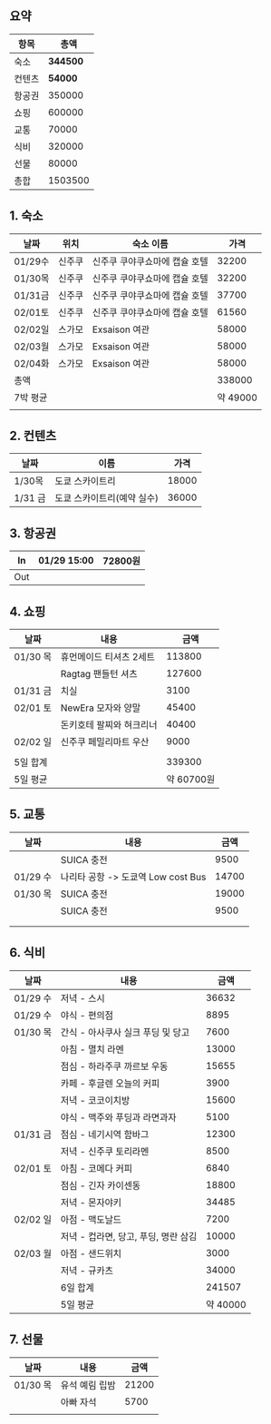 ## 요약

| 항목  | 총액         |
| --- | ---------- |
| 숙소  | **344500** |
| 컨텐츠 | **54000**  |
| 항공권 | 350000     |
| 쇼핑  | 600000     |
| 교통  | 70000      |
| 식비  | 320000     |
| 선물  | 80000      |
| 총합  | 1503500    |


## 1. 숙소

| 날짜     | 위치  | 숙소 이름            | 가격      |
| ------ | --- | ---------------- | ------- |
| 01/29수 | 신주쿠 | 신주쿠 쿠야쿠쇼마에 캡슐 호텔 | 32200   |
| 01/30목 | 신주쿠 | 신주쿠 쿠야쿠쇼마에 캡슐 호텔 | 32200   |
| 01/31금 | 신주쿠 | 신주쿠 쿠야쿠쇼마에 캡슐 호텔 | 37700   |
| 02/01토 | 신주쿠 | 신주쿠 쿠야쿠쇼마에 캡슐 호텔 | 61560   |
| 02/02일 | 스가모 | Exsaison 여관      | 58000   |
| 02/03월 | 스가모 | Exsaison 여관      | 58000   |
| 02/04화 | 스가모 | Exsaison 여관      | 58000   |
| 총액     |     |                  | 338000  |
| 7박 평균  |     |                  | 약 49000 |
|        |     |                  |         |

## 2. 컨텐츠

| 날짜     | 이름              | 가격    |
| ------ | --------------- | ----- |
| 1/30목  | 도쿄 스카이트리        | 18000 |
| 1/31 금 | 도쿄 스카이트리(예약 실수) | 36000 |

## 3. 항공권

| In  | 01/29 15:00 | 72800원 |
| --- | ----------- | ------ |
| Out |             |        |

## 4. 쇼핑

| 날짜      | 내용            | 금액       |
| ------- | ------------- | -------- |
| 01/30 목 | 휴먼메이드 티셔츠 2세트 | 113800   |
|         | Ragtag 팬들턴 셔츠 | 127600   |
| 01/31 금 | 치실            | 3100     |
| 02/01 토 | NewEra 모자와 양말 | 45400    |
|         | 돈키호테 팔찌와 혀크리너 | 40400    |
| 02/02 일 | 신주쿠 페밀리마트 우산  | 9000     |
|         |               |          |
| 5일 합계   |               | 339300   |
| 5일 평균   |               | 약 60700원 |

## 5. 교통

| 날짜     | 내용                               | 금액  |
| -------- | ---------------------------------- | ----- |
|          | SUICA 충전                         | 9500  |
| 01/29 수 | 나리타 공항 -> 도쿄역 Low cost Bus | 14700 |
| 01/30 목 | SUICA 충전                         | 19000 |
|          | SUICA 충전                         | 9500  |
|          |                                    |       |
|          |                                    |       |

## 6. 식비
| 날짜      | 내용                      | 금액      |
| ------- | ----------------------- | ------- |
| 01/29 수 | 저녁 - 스시                 | 36632   |
| 01/29 수 | 야식 - 편의점                | 8895    |
| 01/30 목 | 간식 - 아사쿠사 실크 푸딩 및 당고    | 7600    |
|         | 아침 - 멸치 라멘              | 13000   |
|         | 점심 - 하라주쿠 까르보 우동        | 15655   |
|         | 카페 - 후글렌 오늘의 커피         | 3900    |
|         | 저녁 - 코코이치방              | 15600   |
|         | 야식 - 맥주와 푸딩과 라면과자       | 5100    |
| 01/31 금 | 점심 - 네기시역 함바그           | 12300   |
|         | 저녁 - 신주쿠 토리라멘           | 8500    |
| 02/01 토 | 아침 - 코메다 커피             | 6840    |
|         | 점심 - 긴자 카이센동            | 18800   |
|         | 저녁 - 몬자야키               | 34485   |
| 02/02 일 | 아점 - 맥도날드               | 7200    |
|         | 저녁 - 컵라면, 당고, 푸딩, 명란 삼김 | 10000   |
| 02/03 월 | 아점 - 샌드위치               | 3000    |
|         | 저녁 - 규카츠                | 34000   |
|         | 6일 합계                   | 241507  |
|         | 5일 평균                   | 약 40000 |

## 7. 선물

| 날짜      | 내용       | 금액    |
| ------- | -------- | ----- |
| 01/30 목 | 유석 예림 립밤 | 21200 |
|         | 아빠 자석    | 5700  |
|         |          |       |
